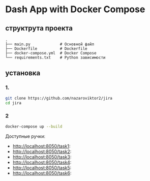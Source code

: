 # Dash App with Docker Compose


## структрута проекта 

```
.
├── main.py             # Основной файл 
├── Dockerfile          # Dockerfile
├── docker-compose.yml  # Docker Compose
└── requirements.txt    # Python зависимости 
```

## установка

### 1.
```bash
git clone https://github.com/nazaroviktor2/jira
cd jira
```

### 2
```bash
docker-compose up --build
```



Доступные ручки:
- [http://localhost:8050/task1](http://localhost:8000/task1): 
- [http://localhost:8050/task2](http://localhost:8000/task2):
- [http://localhost:8050/task3](http://localhost:8000/task3):
- [http://localhost:8050/task4](http://localhost:8000/task4):
- [http://localhost:8050/task5](http://localhost:8000/task5):
- [http://localhost:8050/task6](http://localhost:8000/task6):

